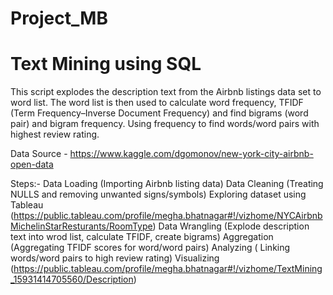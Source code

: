 # Project_MB
# Text Mining using SQL

This script explodes the description text from the Airbnb listings data set to word list. The word list is then used to calculate word frequency, TFIDF (Term Frequency–Inverse Document Frequency) and find bigrams (word pair) and bigram frequency. Using frequency to find words/word pairs with highest review rating.

Data Source -
https://www.kaggle.com/dgomonov/new-york-city-airbnb-open-data

Steps:-
Data Loading (Importing Airbnb listing data)
Data Cleaning (Treating NULLS and removing unwanted signs/symbols)
Exploring dataset using Tableau (https://public.tableau.com/profile/megha.bhatnagar#!/vizhome/NYCAirbnbMichelinStarResturants/RoomType)
Data Wrangling (Explode description text into wrod list, calculate TFIDF, create bigrams)
Aggregation (Aggregating TFIDF scores for word/word pairs)
Analyzing ( Linking words/word pairs to high review rating)
Visualizing (https://public.tableau.com/profile/megha.bhatnagar#!/vizhome/TextMining_15931414705560/Description)
